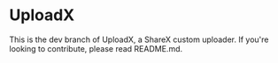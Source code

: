 # UploadX #

This is the dev branch of UploadX, a ShareX custom uploader. If you're looking to contribute, please read README.md.
